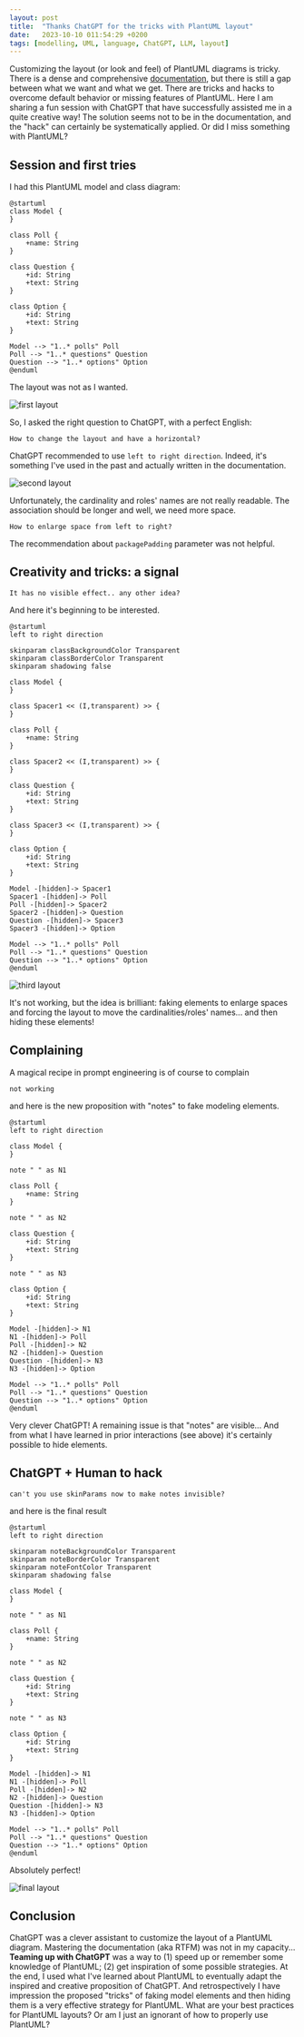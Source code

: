```yaml
---
layout: post
title:  "Thanks ChatGPT for the tricks with PlantUML layout"
date:   2023-10-10 011:54:29 +0200
tags: [modelling, UML, language, ChatGPT, LLM, layout]
---
```


Customizing the layout (or look and feel) of PlantUML diagrams is tricky. 
There is a dense and comprehensive [documentation](https://plantuml.com/class-diagram), but there is still a gap between what we want and what we get. 
There are tricks and hacks to overcome default behavior or missing features of PlantUML. 
Here I am sharing a fun session with ChatGPT that have successfully assisted me in a quite creative way! 
The solution seems not to be in the documentation, and the "hack" can certainly be systematically applied. 
Or did I miss something with PlantUML?

## Session and first tries


I had this PlantUML model and class diagram:

```
@startuml
class Model {
}

class Poll {
    +name: String
}

class Question {
    +id: String
    +text: String
}

class Option {
    +id: String
    +text: String
}

Model --> "1..* polls" Poll
Poll --> "1..* questions" Question
Question --> "1..* options" Option
@enduml
``` 

The layout was not as I wanted.

![first layout](/assets/plantUMLFirstLayout.png)

So, I asked the right question to ChatGPT, with a perfect English: 

`How to change the layout and have a horizontal?`

ChatGPT recommended to use `left to right direction`. 
Indeed, it's something I've used in the past and actually written in the documentation. 

![second layout](/assets/plantSecondLayout.png)

Unfortunately, the cardinality and roles' names are not really readable. The association should be longer and well, we need more space. 

`How to enlarge space from left to right?`

The recommendation about `packagePadding` parameter was not helpful. 

## Creativity and tricks: a signal

`It has no visible effect.. any other idea?` 

And here it's beginning to be interested.

```
@startuml
left to right direction

skinparam classBackgroundColor Transparent
skinparam classBorderColor Transparent
skinparam shadowing false

class Model {
}

class Spacer1 << (I,transparent) >> {
}

class Poll {
    +name: String
}

class Spacer2 << (I,transparent) >> {
}

class Question {
    +id: String
    +text: String
}

class Spacer3 << (I,transparent) >> {
}

class Option {
    +id: String
    +text: String
}

Model -[hidden]-> Spacer1
Spacer1 -[hidden]-> Poll
Poll -[hidden]-> Spacer2
Spacer2 -[hidden]-> Question
Question -[hidden]-> Spacer3
Spacer3 -[hidden]-> Option

Model --> "1..* polls" Poll
Poll --> "1..* questions" Question
Question --> "1..* options" Option
@enduml
```

![third layout](/assets/plantSecondLayout.png)

It's not working, but the idea is brilliant: faking elements to enlarge spaces and forcing the layout to move the cardinalities/roles' names...
and then hiding these elements! 

## Complaining 

A magical recipe in prompt engineering is of course to complain

```
not working
```

and here is the new proposition with "notes" to fake modeling elements. 

```
@startuml
left to right direction

class Model {
}

note " " as N1

class Poll {
    +name: String
}

note " " as N2

class Question {
    +id: String
    +text: String
}

note " " as N3

class Option {
    +id: String
    +text: String
}

Model -[hidden]-> N1
N1 -[hidden]-> Poll
Poll -[hidden]-> N2
N2 -[hidden]-> Question
Question -[hidden]-> N3
N3 -[hidden]-> Option

Model --> "1..* polls" Poll
Poll --> "1..* questions" Question
Question --> "1..* options" Option
@enduml
```

Very clever ChatGPT! 
A remaining issue is that "notes" are visible...
And from what I have learned in prior interactions (see above) it's certainly possible to hide elements.

## ChatGPT + Human to hack 

```
can't you use skinParams now to make notes invisible?
```

and here is the final result

```
@startuml
left to right direction

skinparam noteBackgroundColor Transparent
skinparam noteBorderColor Transparent
skinparam noteFontColor Transparent
skinparam shadowing false

class Model {
}

note " " as N1

class Poll {
    +name: String
}

note " " as N2

class Question {
    +id: String
    +text: String
}

note " " as N3

class Option {
    +id: String
    +text: String
}

Model -[hidden]-> N1
N1 -[hidden]-> Poll
Poll -[hidden]-> N2
N2 -[hidden]-> Question
Question -[hidden]-> N3
N3 -[hidden]-> Option

Model --> "1..* polls" Poll
Poll --> "1..* questions" Question
Question --> "1..* options" Option
@enduml
```

Absolutely perfect! 

![final layout](/assets/plantfinalLayout.png)

## Conclusion 

ChatGPT was a clever assistant to customize the layout of a PlantUML diagram.
Mastering the documentation (aka RTFM) was not in my capacity... 
**Teaming up with ChatGPT** was a way to (1) speed up or remember some knowledge of PlantUML; (2) get inspiration of some possible strategies. 
At the end, I used what I've learned about PlantUML to eventually adapt the inspired and creative proposition of ChatGPT. 
And retrospectively I have impression the proposed "tricks" of faking model elements and then hiding them is a very effective strategy for PlantUML. 
What are your best practices for PlantUML layouts? Or am I just an ignorant of how to properly use PlantUML?





















 







 







 














